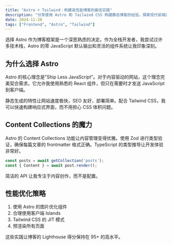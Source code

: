 ```yaml
---
title: "Astro + Tailwind：构建高性能博客的最佳实践"
description: "分享使用 Astro 和 Tailwind CSS 构建静态博客的经验，探索现代前端开发的最佳实践"
date: 2024-11-28
tags: ["Frontend", "Astro", "Tailwind"]
---
```


选择 Astro 作为博客框架是一个深思熟虑的决定。作为全栈开发者，我尝试过许多技术栈，Astro 的零 JavaScript 默认输出和灵活的组件系统让我印象深刻。

## 为什么选择 Astro

Astro 的核心理念是"Ship Less JavaScript"。对于内容驱动的网站，这个理念完美契合需求。它允许我使用熟悉的 React 组件，但只在需要时才发送 JavaScript 到客户端。

静态生成的特性让网站速度极快，SEO 友好，部署简单。配合 Tailwind CSS，我可以快速构建响应式界面，而不用担心 CSS 体积问题。

## Content Collections 的魔力

Astro 的 Content Collections 功能让内容管理变得优雅。使用 Zod 进行类型验证，确保每篇文章的 frontmatter 格式正确。TypeScript 的类型推导让开发体验非常好。

```typescript
const posts = await getCollection('posts');
const { Content } = await post.render();
```

简洁的 API 让我专注于内容创作，而不是配置。

## 性能优化策略

1. 使用 Astro 的图片优化组件
2. 合理使用客户端 Islands
3. Tailwind CSS 的 JIT 模式
4. 预渲染所有页面

这些实践让博客的 Lighthouse 得分保持在 95+ 的高水平。
